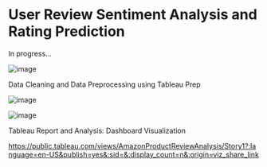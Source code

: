 # User Review Sentiment Analysis and Rating Prediction
In progress...

![image](https://github.com/kk-ykos/Amazon-Sales-Analysis/assets/68120874/67c652fe-828e-4565-b9b9-1e6d178e5315)

Data Cleaning and Data Preprocessing using Tableau Prep

![image](https://github.com/kk-ykos/Amazon-Sales-Analysis/assets/68120874/423cbcdb-0c35-42f3-9216-b1a895b6d727)

![image](https://github.com/kk-ykos/Amazon-Sales-Analysis/assets/68120874/b82a6c84-dc6a-4f63-b778-c03c9df98a8d)

Tableau Report and Analysis: Dashboard Visualization

https://public.tableau.com/views/AmazonProductReviewAnalysis/Story1?:language=en-US&publish=yes&:sid=&:display_count=n&:origin=viz_share_link


